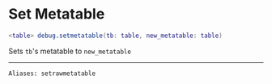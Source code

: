 # Set Metatable
```lua
<table> debug.setmetatable(tb: table, new_metatable: table)
```
Sets `tb`'s metatable to `new_metatable`

---

`Aliases: setrawmetatable`